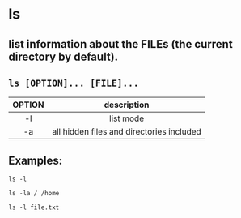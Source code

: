 # ls

list information about the FILEs (the current directory by default).
---

` ls [OPTION]... [FILE]... `
---

| **OPTION** | description |
|:---:|:---:|
| -l | list mode |
| -a | all hidden files and directories included |

## Examples:
` ls -l `

` ls -la / /home `

` ls -l file.txt `